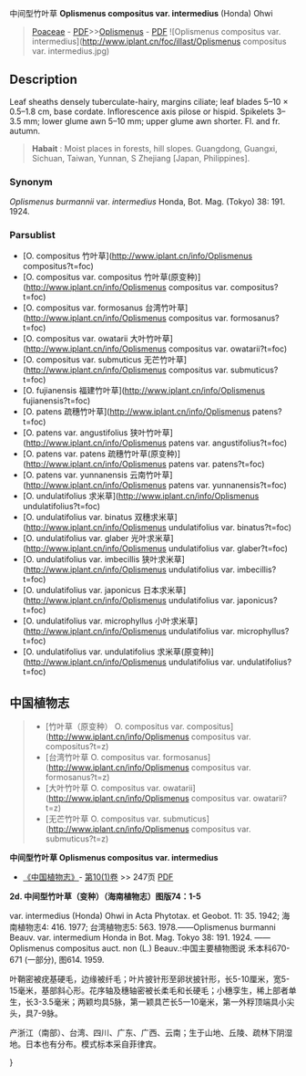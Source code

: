 中间型竹叶草 **Oplismenus compositus var. intermedius** (Honda) Ohwi

> [Poaceae](http://www.iplant.cn/info/Poaceae?t=foc) - [PDF](http://www.iplant.cn/foc/pdf/Poaceae.pdf)>>[Oplismenus](http://www.iplant.cn/info/Oplismenus?t=foc) - [PDF](http://www.iplant.cn/foc/pdf/Oplismenus.pdf)
![Oplismenus compositus var. intermedius](http://www.iplant.cn/foc/illast/Oplismenus compositus var. intermedius.jpg)

## Description

Leaf sheaths densely tuberculate-hairy, margins ciliate; leaf blades 5–10 × 0.5–1.8 cm, base cordate. Inflorescence axis pilose or hispid. Spikelets 3–3.5 mm; lower glume awn 5–10 mm; upper glume awn shorter. Fl. and fr. autumn.

> **Habait** : 
> Moist places in forests, hill slopes. Guangdong, Guangxi, Sichuan, Taiwan, Yunnan, S Zhejiang [Japan, Philippines].

### Synonym
*Oplismenus burmannii* var. *intermedius* Honda, Bot. Mag. (Tokyo) 38: 191. 1924.

### Parsublist

* [O.  compositus  竹叶草](http://www.iplant.cn/info/Oplismenus compositus?t=foc)
* [O.  compositus var. compositus  竹叶草(原变种)](http://www.iplant.cn/info/Oplismenus compositus var. compositus?t=foc)
* [O.  compositus var. formosanus  台湾竹叶草](http://www.iplant.cn/info/Oplismenus compositus var. formosanus?t=foc)
* [O.  compositus var. owatarii  大叶竹叶草](http://www.iplant.cn/info/Oplismenus compositus var. owatarii?t=foc)
* [O.  compositus var. submuticus  无芒竹叶草](http://www.iplant.cn/info/Oplismenus compositus var. submuticus?t=foc)
* [O.  fujianensis  福建竹叶草](http://www.iplant.cn/info/Oplismenus fujianensis?t=foc)
* [O.  patens  疏穗竹叶草](http://www.iplant.cn/info/Oplismenus patens?t=foc)
* [O.  patens var. angustifolius  狭叶竹叶草](http://www.iplant.cn/info/Oplismenus patens var. angustifolius?t=foc)
* [O.  patens var. patens  疏穗竹叶草(原变种)](http://www.iplant.cn/info/Oplismenus patens var. patens?t=foc)
* [O.  patens var. yunnanensis  云南竹叶草](http://www.iplant.cn/info/Oplismenus patens var. yunnanensis?t=foc)
* [O.  undulatifolius  求米草](http://www.iplant.cn/info/Oplismenus undulatifolius?t=foc)
* [O.  undulatifolius var. binatus  双穗求米草](http://www.iplant.cn/info/Oplismenus undulatifolius var. binatus?t=foc)
* [O.  undulatifolius var. glaber  光叶求米草](http://www.iplant.cn/info/Oplismenus undulatifolius var. glaber?t=foc)
* [O.  undulatifolius var. imbecillis  狭叶求米草](http://www.iplant.cn/info/Oplismenus undulatifolius var. imbecillis?t=foc)
* [O.  undulatifolius var. japonicus  日本求米草](http://www.iplant.cn/info/Oplismenus undulatifolius var. japonicus?t=foc)
* [O.  undulatifolius var. microphyllus  小叶求米草](http://www.iplant.cn/info/Oplismenus undulatifolius var. microphyllus?t=foc)
* [O.  undulatifolius var. undulatifolius  求米草(原变种)](http://www.iplant.cn/info/Oplismenus undulatifolius var. undulatifolius?t=foc)

## 中国植物志

> * [竹叶草（原变种）  O.  compositus var. compositus](http://www.iplant.cn/info/Oplismenus compositus var. compositus?t=z)
> * [台湾竹叶草  O.  compositus var. formosanus](http://www.iplant.cn/info/Oplismenus compositus var. formosanus?t=z)
> * [大叶竹叶草  O.  compositus var. owatarii](http://www.iplant.cn/info/Oplismenus compositus var. owatarii?t=z)
> * [无芒竹叶草  O.  compositus var. submuticus](http://www.iplant.cn/info/Oplismenus compositus var. submuticus?t=z)

**中间型竹叶草 Oplismenus compositus var. intermedius**

* [《中国植物志》](http://www.iplant.cn/frps)- [第10(1)卷](http://www.iplant.cn/frps/vol/10(1)) >> 247页 [PDF](http://www.iplant.cn/frps/pdf/10(1)/247b.pdf)

**2d. 中间型竹叶草（变种）（海南植物志）图版74：1-5**

var. intermedius (Honda) Ohwi in Acta Phytotax. et Geobot. 11: 35. 1942; 海南植物志4: 416. 1977; 台湾植物志5: 563. 1978.——Oplismenus burmanni Beauv. var. intermedium Honda in Bot. Mag. Tokyo 38: 191. 1924. ——Oplismenus compositus auct. non (L.) Beauv.:中国主要植物图说 禾本科670-671 (一部分), 图614. 1959.

叶鞘密被疣基硬毛，边缘被纤毛；叶片披针形至卵状披针形，长5-10厘米，宽5-15毫米，基部斜心形。花序轴及穗轴密被长柔毛和长硬毛；小穗孪生，稀上部者单生，长3-3.5毫米；两颖均具5脉，第一颖具芒长5一10毫米，第一外稃顶端具小尖头，具7-9脉。

产浙江（南部）、台湾、四川、广东、广西、云南；生于山地、丘陵、疏林下阴湿地。日本也有分布。模式标本采自菲律宾。

}